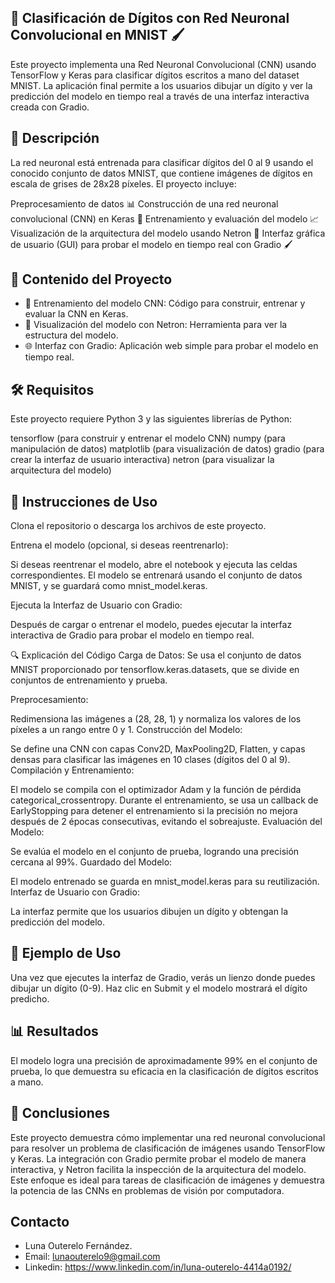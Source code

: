 ## 🧠 Clasificación de Dígitos con Red Neuronal Convolucional en MNIST 🖌️

Este proyecto implementa una Red Neuronal Convolucional (CNN) usando TensorFlow y Keras para clasificar dígitos escritos a mano del dataset MNIST. La aplicación final permite a los usuarios dibujar un dígito y ver la predicción del modelo en tiempo real a través de una interfaz interactiva creada con Gradio.

## 📜 Descripción

La red neuronal está entrenada para clasificar dígitos del 0 al 9 usando el conocido conjunto de datos MNIST, que contiene imágenes de dígitos en escala de grises de 28x28 píxeles. El proyecto incluye:

Preprocesamiento de datos 📊
Construcción de una red neuronal convolucional (CNN) en Keras 🧠
Entrenamiento y evaluación del modelo 📈
Visualización de la arquitectura del modelo usando Netron 👀
Interfaz gráfica de usuario (GUI) para probar el modelo en tiempo real con Gradio 🖌️

## 📂 Contenido del Proyecto

- 🧠 Entrenamiento del modelo CNN: Código para construir, entrenar y evaluar la CNN en Keras.
- 👀 Visualización del modelo con Netron: Herramienta para ver la estructura del modelo.
- 🌐 Interfaz con Gradio: Aplicación web simple para probar el modelo en tiempo real.

## 🛠️ Requisitos

Este proyecto requiere Python 3 y las siguientes librerías de Python:

tensorflow (para construir y entrenar el modelo CNN)
numpy (para manipulación de datos)
matplotlib (para visualización de datos)
gradio (para crear la interfaz de usuario interactiva)
netron (para visualizar la arquitectura del modelo)

## 🚀 Instrucciones de Uso

Clona el repositorio o descarga los archivos de este proyecto.

Entrena el modelo (opcional, si deseas reentrenarlo):

Si deseas reentrenar el modelo, abre el notebook y ejecuta las celdas correspondientes. El modelo se entrenará usando el conjunto de datos MNIST, y se guardará como mnist_model.keras.

Ejecuta la Interfaz de Usuario con Gradio:

Después de cargar o entrenar el modelo, puedes ejecutar la interfaz interactiva de Gradio para probar el modelo en tiempo real.

🔍 Explicación del Código
Carga de Datos: Se usa el conjunto de datos MNIST proporcionado por tensorflow.keras.datasets, que se divide en conjuntos de entrenamiento y prueba.

Preprocesamiento:

Redimensiona las imágenes a (28, 28, 1) y normaliza los valores de los píxeles a un rango entre 0 y 1.
Construcción del Modelo:

Se define una CNN con capas Conv2D, MaxPooling2D, Flatten, y capas densas para clasificar las imágenes en 10 clases (dígitos del 0 al 9).
Compilación y Entrenamiento:

El modelo se compila con el optimizador Adam y la función de pérdida categorical_crossentropy.
Durante el entrenamiento, se usa un callback de EarlyStopping para detener el entrenamiento si la precisión no mejora después de 2 épocas consecutivas, evitando el sobreajuste.
Evaluación del Modelo:

Se evalúa el modelo en el conjunto de prueba, logrando una precisión cercana al 99%.
Guardado del Modelo:

El modelo entrenado se guarda en mnist_model.keras para su reutilización.
Interfaz de Usuario con Gradio:

La interfaz permite que los usuarios dibujen un dígito y obtengan la predicción del modelo.

## 🎨 Ejemplo de Uso

Una vez que ejecutes la interfaz de Gradio, verás un lienzo donde puedes dibujar un dígito (0-9).
Haz clic en Submit y el modelo mostrará el dígito predicho.

## 📊 Resultados

El modelo logra una precisión de aproximadamente 99% en el conjunto de prueba, lo que demuestra su eficacia en la clasificación de dígitos escritos a mano.

## 📝 Conclusiones

Este proyecto demuestra cómo implementar una red neuronal convolucional para resolver un problema de clasificación de imágenes usando TensorFlow y Keras. La integración con Gradio permite probar el modelo de manera interactiva, y Netron facilita la inspección de la arquitectura del modelo. Este enfoque es ideal para tareas de clasificación de imágenes y demuestra la potencia de las CNNs en problemas de visión por computadora.

## Contacto
- Luna Outerelo Fernández.
- Email: lunaouterelo9@gmail.com
- Linkedin: https://www.linkedin.com/in/luna-outerelo-4414a0192/
